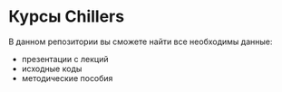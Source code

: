 # Курсы Chillers
В данном репозитории вы сможете найти все необходимы данные:
* презентации с лекций
* исходные коды
* методические пособия
